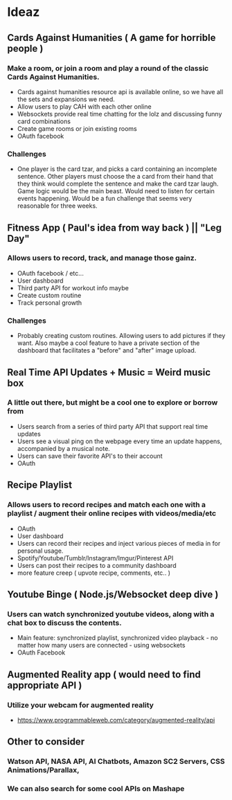 # Ideaz

## Cards Against Humanities ( A game for horrible people ) 
### Make a room, or join a room and play a round of the classic Cards Against Humanities.
* Cards against humanities resource api is available online, so we have all the sets and expansions we need.
* Allow users to play CAH with each other online
* Websockets provide real time chatting for the lolz and discussing funny card combinations
* Create game rooms or join existing rooms
* OAuth facebook

### Challenges
* One player is the card tzar, and picks a card containing an incomplete sentence. Other players must choose the a card from their hand that they think would complete the sentence and make the card tzar laugh. Game logic would be the main beast. Would need to listen for certain events happening. Would be a fun challenge that seems very reasonable for three weeks.

## Fitness App ( Paul's idea from way back ) || "Leg Day"
### Allows users to record, track, and manage those gainz.
* OAuth facebook / etc...
* User dashboard
* Third party API for workout info maybe
* Create custom routine
* Track personal growth

### Challenges
* Probably creating custom routines. Allowing users to add pictures if they want. Also maybe a cool feature to have a private section of the dashboard that facilitates a "before" and "after" image upload.

## Real Time API Updates + Music = Weird music box
### A little out there, but might be a cool one to explore or borrow from
* Users search from a series of third party API that support real time updates
* Users see a visual ping on the webpage every time an update happens, accompanied by a musical note.
* Users can save their favorite API's to their account
* OAuth

## Recipe Playlist
### Allows users to record recipes and match each one with a playlist / augment their online recipes with videos/media/etc
* OAuth
* User dashboard
* Users can record their recipes and inject various pieces of media in for personal usage.
* Spotify/Youtube/Tumblr/Instagram/Imgur/Pinterest API
* Users can post their recipes to a community dashboard
* more feature creep ( upvote recipe, comments, etc.. )

## Youtube Binge ( Node.js/Websocket deep dive )
### Users can watch synchronized youtube videos, along with a chat box to discuss the contents. 
* Main feature: synchronized playlist, synchronized video playback - no matter how many users are connected - using websockets
* OAuth Facebook

## Augmented Reality app ( would need to find appropriate API )
### Utilize your webcam for augmented reality 
* https://www.programmableweb.com/category/augmented-reality/api

## Other to consider
### Watson API, NASA API, AI Chatbots, Amazon SC2 Servers, CSS Animations/Parallax, 
### We can also search for some cool APIs on Mashape



